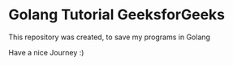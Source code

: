 # Golang Tutorial GeeksforGeeks

This repository was created, to save my programs in Golang

Have a nice Journey :)
